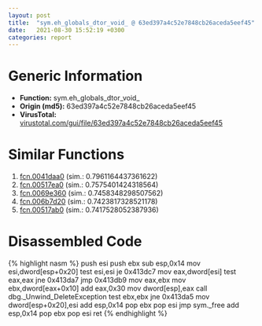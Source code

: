 ```yaml
---
layout: post
title:  "sym.eh_globals_dtor_void_ @ 63ed397a4c52e7848cb26aceda5eef45"
date:   2021-08-30 15:52:19 +0300
categories: report
---
```


# Generic Information
- **Function:** sym.eh\_globals\_dtor\_void\_
- **Origin (md5):** 63ed397a4c52e7848cb26aceda5eef45
- **VirusTotal:** [virustotal.com/gui/file/63ed397a4c52e7848cb26aceda5eef45][virustotal_ref]



# Similar Functions

1. [fcn.0041daa0][similar_1_ref] (sim.: 0.7961164437361622)
2. [fcn.00517ea0][similar_2_ref] (sim.: 0.7575401424318564)
3. [fcn.0069e360][similar_3_ref] (sim.: 0.7458348298507562)
4. [fcn.006b7d20][similar_4_ref] (sim.: 0.7423817328521178)
5. [fcn.00517ab0][similar_5_ref] (sim.: 0.7417528052387936)


# Disassembled Code

{% highlight nasm %}
push esi
push ebx
sub esp,0x14
mov esi,dword[esp+0x20]
test esi,esi
je 0x413dc7
mov eax,dword[esi]
test eax,eax
jne 0x413da7
jmp 0x413db9
mov eax,ebx
mov ebx,dword[eax+0x10]
add eax,0x30
mov dword[esp],eax
call dbg._Unwind_DeleteException
test ebx,ebx
jne 0x413da5
mov dword[esp+0x20],esi
add esp,0x14
pop ebx
pop esi
jmp sym._free
add esp,0x14
pop ebx
pop esi
ret 
{% endhighlight %}


[similar_1_ref]: /report/fcn.0041daa0@c92f0480e2fbc88393d2c65c08a235e0
[similar_2_ref]: /report/fcn.00517ea0@c92f0480e2fbc88393d2c65c08a235e0
[similar_3_ref]: /report/fcn.0069e360@c92f0480e2fbc88393d2c65c08a235e0
[similar_4_ref]: /report/fcn.006b7d20@c92f0480e2fbc88393d2c65c08a235e0
[similar_5_ref]: /report/fcn.00517ab0@c92f0480e2fbc88393d2c65c08a235e0
[virustotal_ref]: https://www.virustotal.com/gui/file/63ed397a4c52e7848cb26aceda5eef45